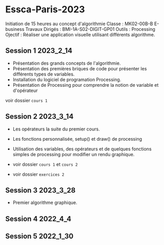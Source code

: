 # Essca-Paris-2023
Initiation de 15 heures au concept d'algorithmie
Classe : MK02-00B-B E-business
Travaux Dirigés : BMI-1A-S02-DIGIT-GP01
Outils : Processing
Ojectif : Réaliser une application visuelle utilisant différents algorithme.




## Session 1  2023_2_14

- Présentation des grands concepts de l'algorithmie.
- Présentation des premières briques de code pour présenter les différents types de variables.
- Installation du logiciel de programation Processing.
- Présentation de Processing pour comprendre la notion de variable et d'opérateur

voir dossier `cours 1`

## Session 2 2023_3_14

- Les opérateurs la suite du premier cours.
- Les fonctions personnalisée, setup() et draw() de processing
- Utilisation des variables, des opérateurs et de quelques fonctions simples de processing pour modifier un rendu graphique.

- voir dossier `cours 1` et `cours 2`
- voir dossier `exercices 2`


## Session 3 2023_3_28

- Premier algorithme graphique.



## Session 4 2022_4_4




## Session 5 2022_1_30









